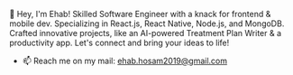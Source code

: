 👋 Hey, I'm Ehab! Skilled Software Engineer with a knack for frontend & mobile dev. Specializing in React.js, React Native, Node.js, and MongoDB. Crafted innovative projects, like an AI-powered Treatment Plan Writer & a productivity app. Let's connect and bring your ideas to life!

- 📫 Reach me on my mail: ehab.hosam2019@gmail.com

